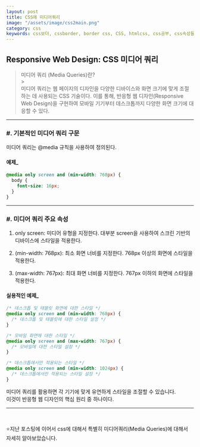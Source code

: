 ```yaml
---
layout: post
title: CSS에 미디어쿼리
image: "/assets/image/css2main.png"
category: css
keywords: css보더, cssborder, border css, CSS, htmlcss, css공부, css속성들, 미디어쿼리, css미디어쿼리, 반응형웹사이트
---
```


<h2 class="posth2"> Responsive Web Design: CSS 미디어 쿼리 </h2>

> 미디어 쿼리 (Media Queries)란?
> <br> > <br>
> 미디어 쿼리는 웹 페이지의 디자인을 다양한 디바이스와 화면 크기에 맞게 조절하는 데 사용되는 CSS 기술이다. 이를 통해, 반응형 웹 디자인(Responsive Web Design)을 구현하여 모바일 기기부터 데스크톱까지 다양한 화면 크기에 대응할 수 있다.

<hr>

<h3 class="post__h3__style">
<span class="post__htag__numbering">#.</span> 기본적인 미디어 쿼리 구문
</h3>

미디어 쿼리는 @media 규칙을 사용하여 정의된다.  

#### 예제_
```css
@media only screen and (min-width: 768px) {
  body {
    font-size: 16px;
  }
}
```

<hr>

<h3 class="post__h3__style">
<span class="post__htag__numbering">#.</span> 미디어 쿼리 주요 속성
</h3>

1. only screen: 미디어 유형을 지정한다. 대부분 screen을 사용하여 스크린 기반의 디바이스에 스타일을 적용한다.

2. (min-width: 768px): 최소 화면 너비를 지정한다. 768px 이상의 화면에 스타일을 적용한다.

3. (max-width: 767px): 최대 화면 너비를 지정한다. 767px 이하의 화면에 스타일을 적용한다.

#### 실용적인 예제_

```css
/* 데스크톱 및 태블릿 화면에 대한 스타일 */
@media only screen and (min-width: 768px) {
  /* 데스크톱 및 태블릿에 대한 스타일 설정 */
}

/* 모바일 화면에 대한 스타일 */
@media only screen and (max-width: 767px) {
  /* 모바일에 대한 스타일 설정 */
}

/* 데스크톱에서만 적용되는 스타일 */
@media only screen and (min-width: 1024px) {
  /* 데스크톱에서만 적용되는 스타일 설정 */
}
```

미디어 쿼리를 활용하면 각 기기에 맞게 유연하게 스타일을 조절할 수 있습니다.   
이것이 반응형 웹 디자인의 핵심 원리 중 하나이다.

<hr>

<br>

⭐️지난 포스팅에 이어서 css에 대해서 특별히 미디어쿼리(Media Queries)에 대해서 자세히 알아보았습니다.
